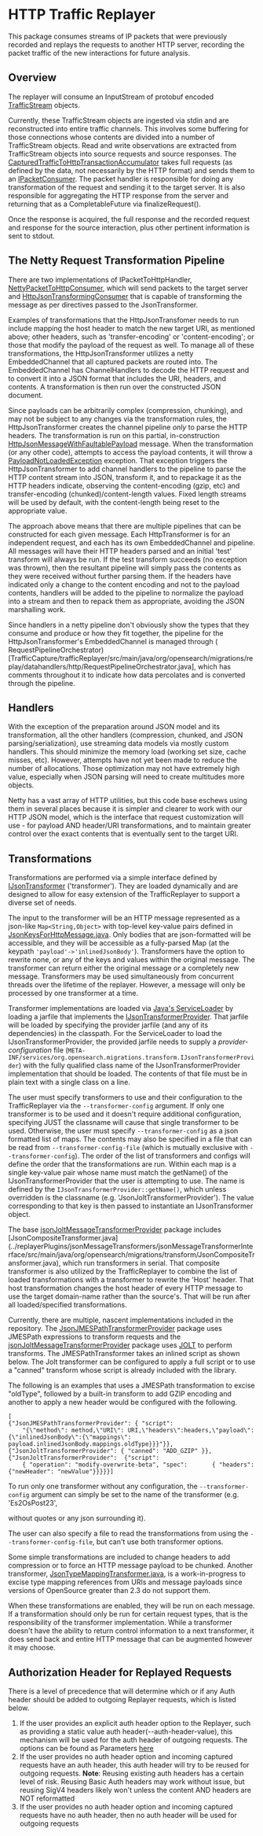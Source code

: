 # HTTP Traffic Replayer

This package consumes streams of IP packets that were previously recorded and replays the requests to another HTTP
server, recording the packet traffic of the new interactions for future analysis.

## Overview

The replayer will consume an InputStream of protobuf
encoded [TrafficStream](../captureProtobufs/src/main/proto/TrafficCaptureStream.proto) objects.

Currently, these TrafficStream objects are ingested via stdin and are reconstructed into entire traffic channels. This
involves some buffering for those connections whose contents are divided into a number of TrafficStream objects.
Read and write observations are extracted from TrafficStream objects into source requests and source responses.
The [CapturedTrafficToHttpTransactionAccumulator](src/main/java/org/opensearch/migrations/replay/CapturedTrafficToHttpTransactionAccumulator.java)
takes full requests (as defined by the data, not necessarily by the HTTP format) and sends them to
an [IPacketConsumer](src/main/java/org/opensearch/migrations/replay/datahandlers/IPacketConsumer.java). The packet handler is
responsible for doing
any transformation of the request and sending it to the target server. It is also responsible for aggregating the HTTP
response from the server and returning that as a CompletableFuture via finalizeRequest().

Once the response is acquired, the full response and the recorded request and response for the source interaction, plus
other pertinent information is sent to stdout.

## The Netty Request Transformation Pipeline

There are two implementations of
IPacketToHttpHandler, [NettyPacketToHttpConsumer](../trafficReplayer/src/main/java/org/opensearch/migrations/replay/datahandlers/NettyPacketToHttpConsumer.java),
which will send packets to the target server
and [HttpJsonTransformingConsumer](./src/main/java/org/opensearch/migrations/replay/datahandlers/http/HttpJsonTransformingConsumer.java)
that is capable of transforming the message as per directives passed to the JsonTransformer.

Examples of transformations that the HttpJsonTransfomer needs to run include mapping the host header to match the new
target URI, as mentioned above; other headers, such as 'transfer-encoding' or 'content-encoding'; or those that modify
the payload of the request as well. To manage all of these transformations, the HttpJsonTransformer utilizes a netty
EmbeddedChannel that all captured packets are routed into. The EmbeddedChannel has ChannelHandlers to decode the HTTP
request and to convert it into a JSON format that includes the URI, headers, and contents. A transformation is then run
over the constructed JSON document.

Since payloads can be arbitrarily complex (compression, chunking), and may not be subject to any changes via the
transformation rules, the HttpJsonTransformer creates the channel pipeline *only* to parse the HTTP headers. The
transformation is run on this partial, in-construction
[HttpJsonMessageWithFaultablePayload](./src/main/java/org/opensearch/migrations/replay/datahandlers/http/HttpJsonMessageWithFaultingPayload.java)
message. When the transformation (or any other code), attempts to access the payload contents, it will throw a
[PayloadNotLoadedException](./src/main/java/org/opensearch/migrations/replay/datahandlers/PayloadNotLoadedException.java)
exception. That exception triggers the HttpJsonTransformer to add channel handlers to the pipeline to parse the HTTP
content stream into JSON, transform it, and to repackage it as the HTTP headers indicate, observing the content-encoding
(gzip, etc) and transfer-encoding (chunked)/content-length values. Fixed length streams will be used by default, with
the content-length being reset to the appropriate value.

The approach above means that there are multiple pipelines that can be constructed for each given message. Each
HttpTransformer is for an independent request, and each has its own EmbeddedChannel and pipeline. All messages will
have their HTTP headers parsed and an initial 'test' transform will always be run. If the test transform succeeds (no
exception was thrown), then the resultant pipeline will simply pass the contents as they were received without further
parsing them. If the headers have indicated only a change to the content encoding and not to the payload contents,
handlers will be added to the pipeline to normalize the payload into a stream and then to repack them as appropriate,
avoiding the JSON marshalling work.

Since handlers in a netty pipeline don't obviously show the types that they consume and produce or how they fit
together, the pipeline for the HttpJsonTransformer's EmbeddedChannel is managed through
(
RequestPipelineOrchestrator)[TrafficCapture/trafficReplayer/src/main/java/org/opensearch/migrations/replay/datahandlers/http/RequestPipelineOrchestrator.java],
which has comments throughout it to indicate how data percolates and is converted through the pipeline.

## Handlers

With the exception of the preparation around JSON model and its transformation, all the other handlers (compression,
chunked, and JSON parsing/serialization), use streaming data models via mostly custom handlers. This should minimize the
memory load (working set size, cache misses, etc). However, attempts have not yet been made to reduce the number of
allocations. Those optimization may not have extremely high value, especially when JSON parsing will need to create
multitudes more objects.

Netty has a vast array of HTTP utilities, but this code base eschews using them in several places because it is simpler
and clearer to work with our HTTP JSON model, which is the interface that request customization will use - for payload
AND header/URI transformations, and to maintain greater control over the exact contents that is eventually sent to the
target URI.

## Transformations

Transformations are performed via a simple interface defined by
[IJsonTransformer](../replayerPlugins/jsonMessageTransformers/jsonMessageTransformerInterface/src/main/java/org/opensearch/migrations/transform/IJsonTransformer.java) ('transformer').  They are loaded dynamically and are designed to allow for easy extension
of the TrafficReplayer to support a diverse set of needs.

The input to the transformer will be an HTTP message represented as a json-like `Map<String,Object>` with
top-level key-value pairs defined in
[JsonKeysForHttpMessage.java](../replayerPlugins/jsonMessageTransformers/jsonMessageTransformerInterface/src/main/java/org/opensearch/migrations/transform/JsonKeysForHttpMessage.java).
Only bodies that are json-formatted will be accessible, and they will be accessible as a fully-parsed Map (at 
the keypath `'payload'->'inlinedJsonBody'`).  Transformers have the option to rewrite none, or any of the keys and
values within the original message.  The transformer can return either the original message or a completely new message.
Transformers may be used simultaneously from concurrent threads over the lifetime of the replayer.  However, 
a message will only be processed by one transformer at a time.

Transformer implementations are loaded via [Java's ServiceLoader](https://docs.oracle.com/javase/8/docs/api/java/util/ServiceLoader.html)
by loading a jarfile that implements the [IJsonTransformerProvider](../replayerPlugins/jsonMessageTransformers/jsonMessageTransformerInterface/src/main/java/org/opensearch/migrations/transform/IJsonTransformerProvider.java).
That jarfile will be loaded by specifying the provider jarfile (and any of its dependencies) in the classpath.
For the ServiceLoader to load the IJsonTransformerProvider, the provided jarfile needs
to supply a _provider-configuration_ file (`META-INF/services/org.opensearch.migrations.transform.IJsonTransformerProvider`)
with the fully qualified class name of the IJsonTransformerProvider implementation that should be loaded.  The contents
of that file must be in plain text with a single class on a line.

The user must specify transformers to use and their configuration to the TrafficReplayer via the `--transformer-config` 
argument.  If only one transformer is to be used and it doesn't require additional configuration, specifying JUST the
classname will cause that single transformer to be used.  Otherwise, the user must specify `--transformer-config` as
a json formatted list of maps.  The contents may also be specified in a file that can be read from 
`--transformer-config-file` (which is mutually exclusive with `--transformer-config`).  The order of the list of 
transformers and configs will define the order that the transformations are run.  Within each map is a single 
key-value pair whose name must match the getName() of the IJsonTransformerProvider that the user is attempting to use.
The name is defined by the `IJsonTransformerProvider::getName()`, which unless overridden is the classname 
(e.g. 'JsonJoltTransformerProvider').  The value corresponding to that key is then passed to instantiate an 
IJsonTransformer object.

The base [jsonJoltMessageTransformerProvider](../replayerPlugins/jsonMessageTransformers/jsonJoltMessageTransformerProvider) 
package includes [JsonCompositeTransformer.java]
(../replayerPlugins/jsonMessageTransformers/jsonMessageTransformerInterface/src/main/java/org/opensearch/migrations/transform/JsonCompositeTransformer.java),
which run transformers in serial.  That composite transformer is also utilized by the TrafficReplayer to combine the
list of loaded transformations with a transformer to rewrite the 'Host' header.  That host transformation changes the 
host header of every HTTP message to use the target domain-name rather than the source's.  That will be run after
all loaded/specified transformations.

Currently, there are multiple, nascent implementations included in the repository.  The 
[JsonJMESPathTransformerProvider](../replayerPlugins/jsonMessageTransformers/jsonJMESPathMessageTransformerProvider) 
package uses JMESPath expressions to transform requests and the
[jsonJoltMessageTransformerProvider](../replayerPlugins/jsonMessageTransformers/jsonJoltMessageTransformerProvider)
package uses [JOLT](https://github.com/bazaarvoice/jolt) to perform transforms.  The JMESPathTransformer takes an inlined script as shown below.
The Jolt transformer can be configured to apply a full script or to use a "canned" transform whose script is 
already included with the library.  

The following is an examples that uses a JMESPath transformation to excise "oldType", followed by a built-in
transform to add GZIP encoding and another to apply a new header would be configured with the following.

```
[
{"JsonJMESPathTransformerProvider": { "script": 
    "{\"method\": method,\"URI\": URI,\"headers\":headers,\"payload\":{\"inlinedJsonBody\":{\"mappings\": payload.inlinedJsonBody.mappings.oldType}}}"}},
{"JsonJoltTransformerProvider": { "canned": "ADD_GZIP" }},
{"JsonJoltTransformerProvider":  {"script": 
    { "operation": "modify-overwrite-beta", "spec":       { "headers": {"newHeader": "newValue"}}}}}]
```

To run only one transformer without any configuration, the `--transformer-config` argument can simply 
be set to the name of the transformer (e.g. 'Es2OsPost23', 

without quotes or any json surrounding it).

The user can also specify a file to read the transformations from using the `--transformer-config-file`, but can't use
both transformer options.

Some simple transformations are included to change headers to add compression or to force an HTTP message payload to 
be chunked.  Another transformer, [JsonTypeMappingTransformer.java](../replayerPlugins/jsonMessageTransformers/Es2OsPost23/src/main/java/org/opensearch/migrations/transform/JsonTypeMappingTransformer.java),
is a work-in-progress to excise type mapping references from URIs and message payloads since versions of OpenSource
greater than 2.3 do not support them.

When these transformations are enabled, they will be run on each message.  If a transformation should only be run
for certain request types, that is the responsibility of the transformer implementation.  While a transformer doesn't
have the ability to return control information to a next transformer, it does send back and entire HTTP message that 
can be augmented however it may choose.


## Authorization Header for Replayed Requests

There is a level of precedence that will determine which or if any Auth header should be added to outgoing Replayer requests, which is listed below.
1. If the user provides an explicit auth header option to the Replayer, such as providing a static value auth header(--auth-header-value), this mechanism will be used for the auth header of outgoing requests. The options can be found as Parameters [here](src/main/java/org/opensearch/migrations/replay/TrafficReplayer.java)
2. If the user provides no auth header option and incoming captured requests have an auth header, this auth header will try to be reused for outgoing requests. **Note**: Reusing existing auth headers has a certain level of risk. Reusing Basic Auth headers may work without issue, but reusing SigV4 headers likely won't unless the content AND headers are NOT reformatted
3. If the user provides no auth header option and incoming captured requests have no auth header, then no auth header will be used for outgoing requests

